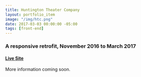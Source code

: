 ```yaml
---
title: Huntington Theater Company
layout: portfolio_item
image: "/img/htc.png"
date: 2017-03-03 00:00:00 -05:00
tags: [front-end]
---
```


### A responsive retrofit, November 2016 to March 2017
#### [Live Site](http://www.huntingtontheatre.org/)

More information coming soon.

